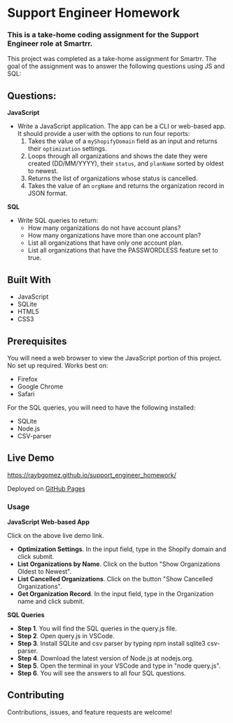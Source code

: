 # Support Engineer Homework
### This is a take-home coding assignment for the Support Engineer role at Smartrr.

This project was completed as a take-home assignment for Smartrr. The goal of the assignment was to answer the following questions using JS and SQL:

## Questions:

**JavaScript**
- Write a JavaScript application. The app can be a CLI or web-based app. It should provide a user with the options to run four reports:
  1. Takes the value of a `myShopifyDomain` field as an input and returns their `optimization` settings.
  2. Loops through all organizations and shows the date they were created (DD/MM/YYYY), their `status`, and `planName` sorted by oldest to newest.
  3. Returns the list of organizations whose status is cancelled.
  4. Takes the value of an `orgName` and returns the organization record in JSON format.

**SQL**
- Write SQL queries to return:
  - How many organizations do not have account plans? 
  - How many organizations have more than one account plan?
  - List all organizations that have only one account plan.
  - List all organizations that have the PASSWORDLESS feature set to true.

## Built With 

- JavaScript
- SQLite
- HTML5
- CSS3

## Prerequisites

You will need a web browser to view the JavaScript portion of this project. No set up required. Works best on:

- Firefox
- Google Chrome
- Safari

For the SQL queries, you will need to have the following installed:

- SQLite
- Node.js
- CSV-parser

## Live Demo

<https://raybgomez.github.io/support_engineer_homework/>

Deployed on [GitHub Pages](https://pages.github.com/) 

### Usage

**JavaScript Web-based App**

Click on the above live demo link. 
- **Optimization Settings**. In the input field, type in the Shopify domain and click submit.
- **List Organizations by Name**. Click on the button "Show Organizations Oldest to Newest".
- **List Cancelled Organizations**. Click on the button "Show Cancelled Organizations".
- **Get Organization Record**. In the input field, type in the Organization name and click submit.

**SQL Queries**

- **Step 1**. You will find the SQL queries in the query.js file.
- **Step 2**. Open query.js in VSCode.
- **Step 3**. Install SQLite and csv parser by typing npm install sqlite3 csv-parser.
- **Step 4**. Download the latest version of Node.js at nodejs.org.
- **Step 5**. Open the terminal in your VSCode and type in "node query.js".
- **Step 6**. You will see the answers to all four SQL questions.


## Contributing

Contributions, issues, and feature requests are welcome!
